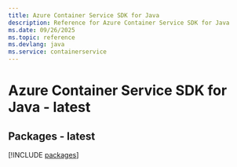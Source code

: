 ```yaml
---
title: Azure Container Service SDK for Java
description: Reference for Azure Container Service SDK for Java
ms.date: 09/26/2025
ms.topic: reference
ms.devlang: java
ms.service: containerservice
---
```

# Azure Container Service SDK for Java - latest
## Packages - latest
[!INCLUDE [packages](container-service-index.md)]